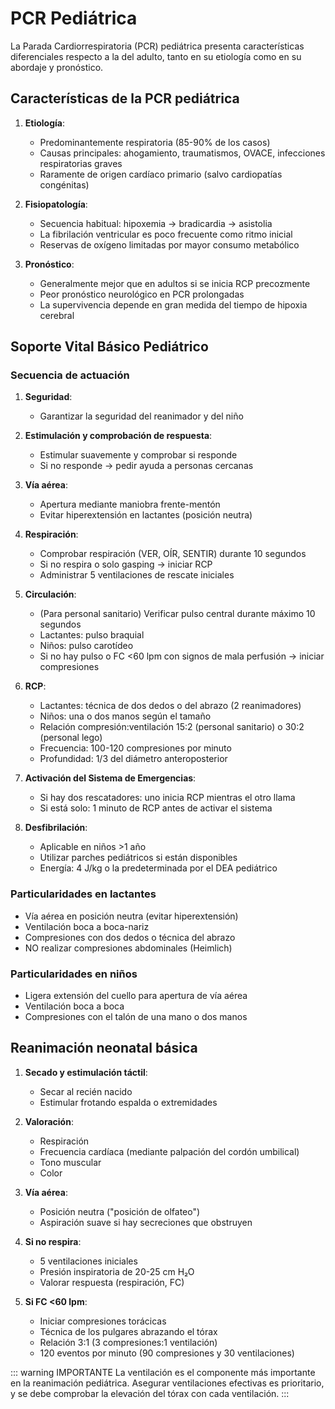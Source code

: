 # PCR Pediátrica

La Parada Cardiorrespiratoria (PCR) pediátrica presenta características diferenciales respecto a la del adulto, tanto en su etiología como en su abordaje y pronóstico.

## Características de la PCR pediátrica

1. **Etiología**:
   - Predominantemente respiratoria (85-90% de los casos)
   - Causas principales: ahogamiento, traumatismos, OVACE, infecciones respiratorias graves
   - Raramente de origen cardíaco primario (salvo cardiopatías congénitas)

2. **Fisiopatología**:
   - Secuencia habitual: hipoxemia → bradicardia → asistolia
   - La fibrilación ventricular es poco frecuente como ritmo inicial
   - Reservas de oxígeno limitadas por mayor consumo metabólico

3. **Pronóstico**:
   - Generalmente mejor que en adultos si se inicia RCP precozmente
   - Peor pronóstico neurológico en PCR prolongadas
   - La supervivencia depende en gran medida del tiempo de hipoxia cerebral

## Soporte Vital Básico Pediátrico

### Secuencia de actuación

1. **Seguridad**:
   - Garantizar la seguridad del reanimador y del niño

2. **Estimulación y comprobación de respuesta**:
   - Estimular suavemente y comprobar si responde
   - Si no responde → pedir ayuda a personas cercanas

3. **Vía aérea**:
   - Apertura mediante maniobra frente-mentón
   - Evitar hiperextensión en lactantes (posición neutra)

4. **Respiración**:
   - Comprobar respiración (VER, OÍR, SENTIR) durante 10 segundos
   - Si no respira o solo gasping → iniciar RCP
   - Administrar 5 ventilaciones de rescate iniciales

5. **Circulación**:
   - (Para personal sanitario) Verificar pulso central durante máximo 10 segundos
   - Lactantes: pulso braquial
   - Niños: pulso carotídeo
   - Si no hay pulso o FC <60 lpm con signos de mala perfusión → iniciar compresiones

6. **RCP**:
   - Lactantes: técnica de dos dedos o del abrazo (2 reanimadores)
   - Niños: una o dos manos según el tamaño
   - Relación compresión:ventilación 15:2 (personal sanitario) o 30:2 (personal lego)
   - Frecuencia: 100-120 compresiones por minuto
   - Profundidad: 1/3 del diámetro anteroposterior

7. **Activación del Sistema de Emergencias**:
   - Si hay dos rescatadores: uno inicia RCP mientras el otro llama
   - Si está solo: 1 minuto de RCP antes de activar el sistema

8. **Desfibrilación**:
   - Aplicable en niños >1 año
   - Utilizar parches pediátricos si están disponibles
   - Energía: 4 J/kg o la predeterminada por el DEA pediátrico

### Particularidades en lactantes

- Vía aérea en posición neutra (evitar hiperextensión)
- Ventilación boca a boca-nariz
- Compresiones con dos dedos o técnica del abrazo
- NO realizar compresiones abdominales (Heimlich)

### Particularidades en niños

- Ligera extensión del cuello para apertura de vía aérea
- Ventilación boca a boca
- Compresiones con el talón de una mano o dos manos

## Reanimación neonatal básica

1. **Secado y estimulación táctil**:
   - Secar al recién nacido
   - Estimular frotando espalda o extremidades

2. **Valoración**:
   - Respiración
   - Frecuencia cardíaca (mediante palpación del cordón umbilical)
   - Tono muscular
   - Color

3. **Vía aérea**:
   - Posición neutra ("posición de olfateo")
   - Aspiración suave si hay secreciones que obstruyen

4. **Si no respira**:
   - 5 ventilaciones iniciales
   - Presión inspiratoria de 20-25 cm H₂O
   - Valorar respuesta (respiración, FC)

5. **Si FC <60 lpm**:
   - Iniciar compresiones torácicas
   - Técnica de los pulgares abrazando el tórax
   - Relación 3:1 (3 compresiones:1 ventilación)
   - 120 eventos por minuto (90 compresiones y 30 ventilaciones)

::: warning IMPORTANTE
La ventilación es el componente más importante en la reanimación pediátrica. Asegurar ventilaciones efectivas es prioritario, y se debe comprobar la elevación del tórax con cada ventilación.
:::